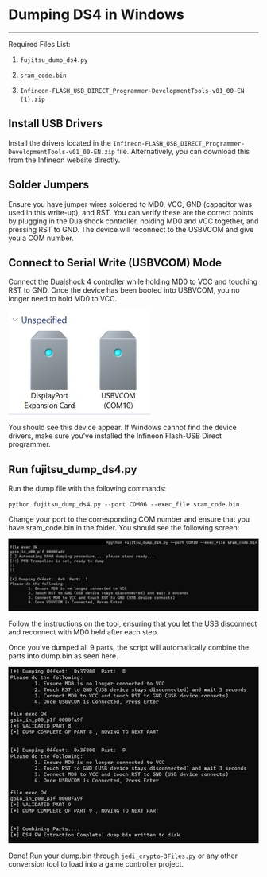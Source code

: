 # Dumping DS4 in Windows

---

Required Files List:

1. `fujitsu_dump_ds4.py`

2. `sram_code.bin`

3. `Infineon-FLASH_USB_DIRECT_Programmer-DevelopmentTools-v01_00-EN (1).zip`

## Install USB Drivers

Install the drivers located in the `Infineon-FLASH_USB_DIRECT_Programmer-DevelopmentTools-v01_00-EN.zip` file. Alternatively, you can download this from the Infineon website directly.

## Solder Jumpers

Ensure you have jumper wires soldered to MD0, VCC, GND (capacitor was used in this write-up), and RST. You can verify these are the correct points by plugging in the Dualshock controller, holding MD0 and VCC together, and pressing RST to GND. The device will reconnect to the USBVCOM and give you a COM number.

## Connect to Serial Write (USBVCOM) Mode

Connect the Dualshock 4 controller while holding MD0 to VCC and touching RST to GND. Once the device has been booted into USBVCOM, you no longer need to hold MD0 to VCC.

![vcccom01.jpg](vcccom01.jpg "VCom")

You should see this device appear. If Windows cannot find the device drivers, make sure you've installed the Infineon Flash-USB Direct programmer.

## Run fujitsu_dump_ds4.py

Run the dump file with the following commands:

`python fujitsu_dump_ds4.py --port COM06 --exec_file sram_code.bin`

Change your port to the corresponding COM number and ensure that you have sram_code.bin in the folder. You should see the following screen:

![dump01.jpg](dump01.jpg "Dumping Fujitsu")

Follow the instructions on the tool, ensuring that you let the USB disconnect and reconnect with MD0 held after each step.

Once you've dumped all 9 parts, the script will automatically combine the parts into dump.bin as seen here.

![dump02.jpg](dump02.jpg "Dump Complete Fujitsu")

Done! Run your dump.bin through `jedi_crypto-3Files.py` or any other conversion tool to load into a game controller project.